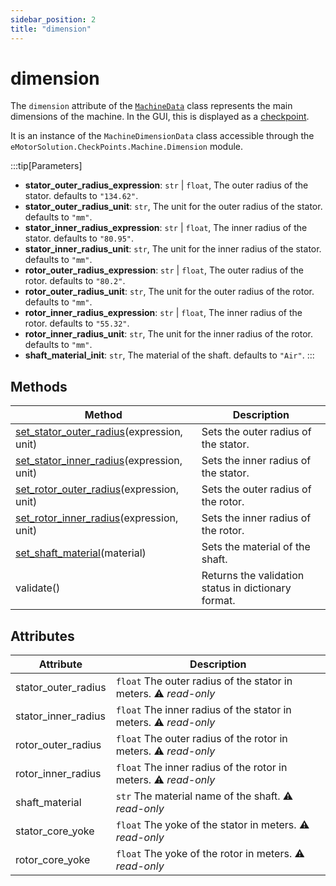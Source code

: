 ```yaml
---
sidebar_position: 2
title: "dimension"
---
```

# dimension
The `dimension` attribute of the [`MachineData`](/docs/api/Machine/) class represents the  main dimensions of the machine. In the GUI, this is displayed as a [checkpoint](/docs/docs/Machine/Dimension).

It is an instance of the `MachineDimensionData` class accessible through the `eMotorSolution.CheckPoints.Machine.Dimension` module.

:::tip[Parameters]
- **stator_outer_radius_expression**: `str` | `float`, The outer radius of the stator. defaults to `"134.62"`.
- **stator_outer_radius_unit**: `str`, The unit for the outer radius of the stator. defaults to `"mm"`.
- **stator_inner_radius_expression**: `str` | `float`, The inner radius of the stator. defaults to `"80.95"`.
- **stator_inner_radius_unit**: `str`, The unit for the inner radius of the stator. defaults to `"mm"`.
- **rotor_outer_radius_expression**: `str` | `float`, The outer radius of the rotor. defaults to `"80.2"`.
- **rotor_outer_radius_unit**: `str`, The unit for the outer radius of the rotor. defaults to `"mm"`.
- **rotor_inner_radius_expression**: `str` | `float`, The inner radius of the rotor. defaults to `"55.32"`.
- **rotor_inner_radius_unit**: `str`, The unit for the inner radius of the rotor. defaults to `"mm"`.
- **shaft_material_init**: `str`, The material of the shaft. defaults to `"Air"`.
:::


## Methods
| Method | Description |
|--------|-------------|
| [set_stator_outer_radius](/docs/api/Machine/dimension/set_stator_outer_radius)(expression, unit) | Sets the outer radius of the stator. |
| [set_stator_inner_radius](/docs/api/Machine/dimension/set_stator_inner_radius)(expression, unit) | Sets the inner radius of the stator. |
| [set_rotor_outer_radius](/docs/api/Machine/dimension/set_rotor_outer_radius)(expression, unit) | Sets the outer radius of the rotor. |
| [set_rotor_inner_radius](/docs/api/Machine/dimension/set_rotor_inner_radius)(expression, unit) | Sets the inner radius of the rotor. |
| [set_shaft_material](/docs/api/Machine/dimension/set_shaft_material)(material) | Sets the material of the shaft. |
| validate() | Returns the validation status in dictionary format. |

## Attributes
| Attribute | Description |
|-----------|-------------|
| stator_outer_radius | `float` The outer radius of the stator in meters. :warning: *read-only*|
| stator_inner_radius | `float` The inner radius of the stator in meters. :warning: *read-only*|
| rotor_outer_radius | `float` The outer radius of the rotor in meters. :warning: *read-only*|
| rotor_inner_radius | `float` The inner radius of the rotor in meters. :warning: *read-only*|
| shaft_material | `str` The material name of the shaft. :warning: *read-only*|
| stator_core_yoke | `float` The yoke of the stator in meters. :warning: *read-only*|
| rotor_core_yoke | `float` The yoke of the rotor in meters. :warning: *read-only*|

